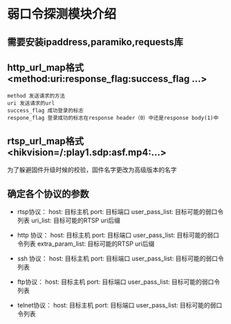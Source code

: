 弱口令探测模块介绍
================
## 需要安装ipaddress,paramiko,requests库
## http_url_map格式<method:uri:response_flag:success_flag ...>
    method 发送请求的方法
    uri 发送请求的url
    success_flag 成功登录的标志
    respone_flag 登录成功的标志在response header（0）中还是response body(1)中
## rtsp_url_map格式<hikvision=/:play1.sdp:asf.mp4:...>
为了躲避固件升级时候的校验，固件名字更改为高级版本的名字

## 确定各个协议的参数
* rtsp协议：
        host: 目标主机
        port: 目标端口
        user_pass_list: 目标可能的弱口令列表
        uri_list: 目标可能的RTSP uri后缀

* http 协议：
        host: 目标主机
        port: 目标端口
        user_pass_list: 目标可能的弱口令列表
        extra_param_list: 目标可能的RTSP uri后缀

* ssh 协议：
        host: 目标主机
        port: 目标端口
        user_pass_list: 目标可能的弱口令列表

* ftp协议：
        host: 目标主机
        port: 目标端口
        user_pass_list: 目标可能的弱口令列表

* telnet协议：
        host: 目标主机
        port: 目标端口
        user_pass_list: 目标可能的弱口令列表
